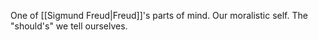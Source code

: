 One of [[Sigmund Freud|Freud]]'s parts of mind. Our moralistic self. The "should's"  we tell ourselves.